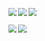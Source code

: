 
[<img src="https://img.shields.io/badge/instagram-%23E4405F.svg?&style=for-the-badge&logo=instagram&logoColor=white" />](https://instagram.com/_jaovittor_/)
[<img src="https://img.shields.io/badge/linkedin-%231DA1F2.svg?&style=for-the-badge&logo=linkedin&logoColor=white" />](https://www.linkedin.com/in/jo%C3%A3o-victor-dos-santos-oliveira-48b963209/)
[<img src="https://img.shields.io/badge/spotify-%231ED760.svg?&style=for-the-badge&logo=spotify&logoColor=white" />](https://open.spotify.com/user/cpoqkscworcz5u47dftx9uf63?si=4ce0963718764afc)

<p>
  <img src="https://github-readme-stats.vercel.app/api?username=Jaovicttor&theme=dark&line_height=27">
  <img src="https://github-readme-stats.vercel.app/api/top-langs/?username=Jaovicttor&hide=html,css&theme=dark">
</p>






<!--
**Jaovicttor/jaovicttor** is a ✨ _special_ ✨ repository because its `README.md` (this file) appears on your GitHub profile

Here are some ideas to get you started:

- 🔭 I’m currently working on ...
- 🌱 I’m currently learning ...
- 👯 I’m looking to collaborate on ...
- 🤔 I’m looking for help with ...
- 💬 Ask me about ...
- 📫 How to reach me: ...
- 😄 Pronouns: ...
- ⚡ Fun fact: ...
-->

